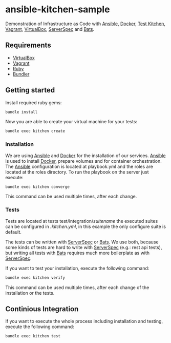 # ansible-kitchen-sample

Demonstration of Infrastructure as Code with [Ansible](https://www.ansible.com/), [Docker](https://www.docker.com/), [Test Kitchen](http://kitchen.ci/), [Vagrant](https://www.vagrantup.com/), [VirtualBox](https://www.virtualbox.org/), [ServerSpec](http://serverspec.org/) and [Bats](https://github.com/sstephenson/bats).

## Requirements

* [VirtualBox](https://www.virtualbox.org/)
* [Vagrant](https://www.vagrantup.com/)
* [Ruby](https://www.ruby-lang.org)
* [Bundler](http://bundler.io)

## Getting started

Install required ruby gems:

```bash
bundle install
```

Now you are able to create your virtual machine for your tests:

```bash
bundle exec kitchen create
```

### Installation

We are using [Ansible](https://www.ansible.com/) and [Docker](https://www.docker.com/)
for the installation of our services. [Ansible](https://www.ansible.com/) is
used to install [Docker](https://www.docker.com/), prepare volumes and for container
orchestration. The [Ansible](https://www.ansible.com/) configuration is
located at playbook.yml and the roles are located at the roles directory. 
To run the playbook on the server just execute:

```bash
bundle exec kitchen converge
```

This command can be used multiple times, after each change.

### Tests

Tests are located at tests test/integration/*suitename* the executed 
suites can be configured in *.kitchen.yml*, in this example the only 
configure suite is default.

The tests can be written with [ServerSpec](http://serverspec.org/) or 
[Bats](https://github.com/sstephenson/bats). We use both, because some
kinds of tests are hard to write with [ServerSpec](http://serverspec.org/)
(e.g.: rest api tests), but writing all tests with [Bats](https://github.com/sstephenson/bats)
requires much more boilerplate as with [ServerSpec](http://serverspec.org/).

If you want to test your installation, execute the following command:

```bash
bundle exec kitchen verify
```

This command can be used multiple times, after each change of the installation or the tests.

## Continious Integration

If you want to execute the whole process including installation and testing,
execute the following command:

```bash
bundle exec kitchen test
```
